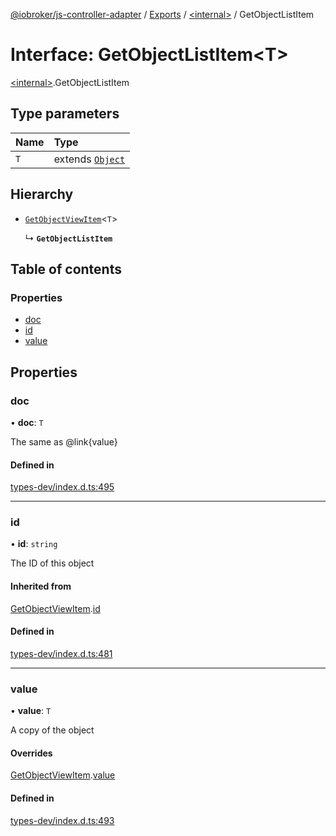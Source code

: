 [@iobroker/js-controller-adapter](../README.md) / [Exports](../modules.md) / [\<internal\>](../modules/internal_.md) / GetObjectListItem

# Interface: GetObjectListItem\<T\>

[\<internal\>](../modules/internal_.md).GetObjectListItem

## Type parameters

| Name | Type |
| :------ | :------ |
| `T` | extends [`Object`](../modules/internal_.md#object) |

## Hierarchy

- [`GetObjectViewItem`](internal_.GetObjectViewItem.md)\<`T`\>

  ↳ **`GetObjectListItem`**

## Table of contents

### Properties

- [doc](internal_.GetObjectListItem.md#doc)
- [id](internal_.GetObjectListItem.md#id)
- [value](internal_.GetObjectListItem.md#value)

## Properties

### doc

• **doc**: `T`

The same as @link{value}

#### Defined in

[types-dev/index.d.ts:495](https://github.com/ioBroker/ioBroker.js-controller/blob/d90cc88495da0c4a98b36c616636219f6ee5b9a0/packages/types-dev/index.d.ts#L495)

___

### id

• **id**: `string`

The ID of this object

#### Inherited from

[GetObjectViewItem](internal_.GetObjectViewItem.md).[id](internal_.GetObjectViewItem.md#id)

#### Defined in

[types-dev/index.d.ts:481](https://github.com/ioBroker/ioBroker.js-controller/blob/d90cc88495da0c4a98b36c616636219f6ee5b9a0/packages/types-dev/index.d.ts#L481)

___

### value

• **value**: `T`

A copy of the object

#### Overrides

[GetObjectViewItem](internal_.GetObjectViewItem.md).[value](internal_.GetObjectViewItem.md#value)

#### Defined in

[types-dev/index.d.ts:493](https://github.com/ioBroker/ioBroker.js-controller/blob/d90cc88495da0c4a98b36c616636219f6ee5b9a0/packages/types-dev/index.d.ts#L493)
